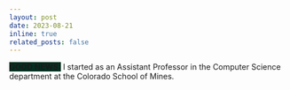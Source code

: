 ```yaml
---
layout: post
date: 2023-08-21
inline: true
related_posts: false
---
```


<b style = "background-color:#023020;"> GOOD NEWS:</b> I started as an Assistant Professor in the Computer Science department at the Colorado School of Mines.
